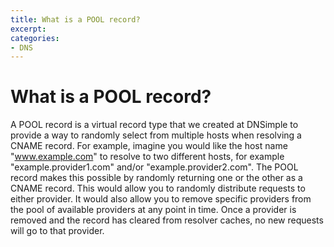 ```yaml
---
title: What is a POOL record?
excerpt: 
categories:
- DNS
---
```


# What is a POOL record?

A POOL record is a virtual record type that we created at DNSimple to provide a way to randomly select from multiple hosts when resolving a CNAME record. For example, imagine you would like the host name "www.example.com" to resolve to two different hosts, for example "example.provider1.com" and/or "example.provider2.com". The POOL record makes this possible by randomly returning one or the other as a CNAME record. This would allow you to randomly distribute requests to either provider. It would also allow you to remove specific providers from the pool of available providers at any point in time. Once a provider is removed and the record has cleared from resolver caches, no new requests will go to that provider.
